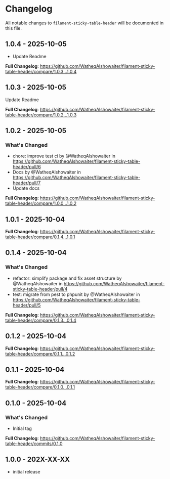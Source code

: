 # Changelog

All notable changes to `filament-sticky-table-header` will be documented in this file.

## 1.0.4 - 2025-10-05

* Update Readme

**Full Changelog**: https://github.com/WatheqAlshowaiter/filament-sticky-table-header/compare/1.0.3...1.0.4

## 1.0.3 - 2025-10-05

Update Readme

**Full Changelog**: https://github.com/WatheqAlshowaiter/filament-sticky-table-header/compare/1.0.2...1.0.3

## 1.0.2 - 2025-10-05

### What's Changed

* chore: improve test ci by @WatheqAlshowaiter in https://github.com/WatheqAlshowaiter/filament-sticky-table-header/pull/6
* Docs by @WatheqAlshowaiter in https://github.com/WatheqAlshowaiter/filament-sticky-table-header/pull/7
* Update docs

**Full Changelog**: https://github.com/WatheqAlshowaiter/filament-sticky-table-header/compare/1.0.0...1.0.2

## 1.0.1 - 2025-10-04

**Full Changelog**: https://github.com/WatheqAlshowaiter/filament-sticky-table-header/compare/0.1.4...1.0.1

## 0.1.4 - 2025-10-04

### What's Changed

* refactor: simplify package and fix asset structure by @WatheqAlshowaiter in https://github.com/WatheqAlshowaiter/filament-sticky-table-header/pull/4
* test: migrate from pest to phpunit by @WatheqAlshowaiter in https://github.com/WatheqAlshowaiter/filament-sticky-table-header/pull/5

**Full Changelog**: https://github.com/WatheqAlshowaiter/filament-sticky-table-header/compare/0.1.3...0.1.4

## 0.1.2 - 2025-10-04

**Full Changelog**: https://github.com/WatheqAlshowaiter/filament-sticky-table-header/compare/0.1.1...0.1.2

## 0.1.1 - 2025-10-04

**Full Changelog**: https://github.com/WatheqAlshowaiter/filament-sticky-table-header/compare/0.1.0...0.1.1

## 0.1.0 - 2025-10-04

### What's Changed

* Initial tag

**Full Changelog**: https://github.com/WatheqAlshowaiter/filament-sticky-table-header/commits/0.1.0

## 1.0.0 - 202X-XX-XX

- initial release
